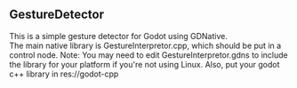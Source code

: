 ## GestureDetector
This is a simple gesture detector for Godot using GDNative.  
The main native library is GestureInterpretor.cpp, which should be put in a control node.
Note: You may need to edit GestureInterpretor.gdns to include the library for your platform if you're not using Linux.
Also, put your godot c++ library in res://godot-cpp
